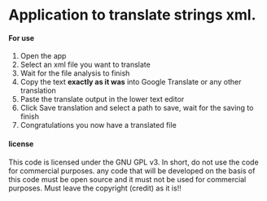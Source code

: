 # Application to translate **strings** xml.

#### For use
1. Open the app
2. Select an xml file you want to translate
3. Wait for the file analysis to finish
4. Copy the text **exactly as it was** into Google Translate or any other translation
5. Paste the translate output in the lower text editor
5. Click Save translation and select a path to save, wait for the saving to finish
7. Congratulations you now have a translated file

#### license
This code is licensed under the GNU GPL v3.
In short, do not use the code for commercial purposes.
any code that will be developed on the basis of this code must be open source and it must not be used for commercial purposes.
Must leave the copyright (credit) as it is!!
